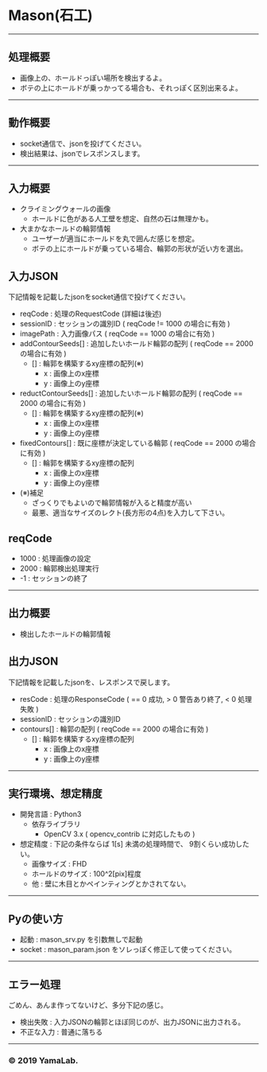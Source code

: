 # Mason(石工)

---
## 処理概要
* 画像上の、ホールドっぽい場所を検出するよ。
* ボテの上にホールドが乗っかってる場合も、それっぽく区別出来るよ。

---
## 動作概要
* socket通信で、jsonを投げてください。
* 検出結果は、jsonでレスポンスします。

---
## 入力概要
* クライミングウォールの画像
    * ホールドに色がある人工壁を想定、自然の石は無理かも。
* 大まかなホールドの輪郭情報
    * ユーザーが適当にホールドを丸で囲んだ感じを想定。
    * ボテの上にホールドが乗っている場合、輪郭の形状が近い方を選出。

## 入力JSON
下記情報を記載したjsonをsocket通信で投げてください。
* reqCode : 処理のRequestCode (詳細は後述)
* sessionID : セッションの識別ID ( reqCode != 1000 の場合に有効 )
* imagePath : 入力画像パス ( reqCode == 1000 の場合に有効 )
* addContourSeeds[] : 追加したいホールド輪郭の配列 ( reqCode == 2000 の場合に有効 )
    * [] : 輪郭を構築するxy座標の配列(※)
        * x : 画像上のx座標
        * y : 画像上のy座標
* reductContourSeeds[] : 追加したいホールド輪郭の配列 ( reqCode == 2000 の場合に有効 )
    * [] : 輪郭を構築するxy座標の配列(※)
        * x : 画像上のx座標
        * y : 画像上のy座標
* fixedContours[] : 既に座標が決定している輪郭 ( reqCode == 2000 の場合に有効 )
    * [] : 輪郭を構築するxy座標の配列
        * x : 画像上のx座標
        * y : 画像上のy座標
* (※)補足
    * ざっくりでもよいので輪郭情報が入ると精度が高い
    * 最悪、適当なサイズのレクト(長方形の4点)を入力して下さい。

## reqCode
* 1000 : 処理画像の設定
* 2000 : 輪郭検出処理実行
* -1 : セッションの終了

---
## 出力概要
* 検出したホールドの輪郭情報

## 出力JSON
下記情報を記載したjsonを、レスポンスで戻します。
* resCode : 処理のResponseCode ( == 0 成功, > 0 警告あり終了, < 0 処理失敗 )
* sessionID : セッションの識別ID
* contours[] : 輪郭の配列 ( reqCode == 2000 の場合に有効 )
    * [] : 輪郭を構築するxy座標の配列
        * x : 画像上のx座標
        * y : 画像上のy座標

---
## 実行環境、想定精度
* 開発言語 : Python3
    * 依存ライブラリ
        * OpenCV 3.x ( opencv_contrib に対応したもの )
* 想定精度 : 下記の条件ならば 1[s] 未満の処理時間で、 9割くらい成功したい。
    * 画像サイズ : FHD
    * ホールドのサイズ : 100^2[pix]程度
    * 他 : 壁に木目とかペインティングとかされてない。

---
## Pyの使い方
* 起動 : mason_srv.py を引数無しで起動
* socket : mason_param.json をソレっぽく修正して使ってください。

---
## エラー処理
ごめん、あんま作ってないけど、多分下記の感じ。
* 検出失敗 : 入力JSONの輪郭とほぼ同じのが、出力JSONに出力される。
* 不正な入力 : 普通に落ちる

---
### © 2019 YamaLab.
